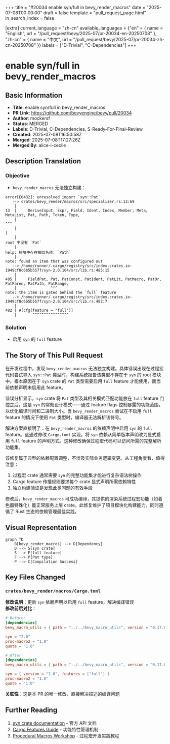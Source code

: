+++
title = "#20034 enable syn/full in bevy_render_macros"
date = "2025-07-08T00:00:00"
draft = false
template = "pull_request_page.html"
in_search_index = false

[extra]
current_language = "zh-cn"
available_languages = {"en" = { name = "English", url = "/pull_request/bevy/2025-07/pr-20034-en-20250708" }, "zh-cn" = { name = "中文", url = "/pull_request/bevy/2025-07/pr-20034-zh-cn-20250708" }}
labels = ["D-Trivial", "C-Dependencies"]
+++

# enable syn/full in bevy_render_macros

## Basic Information
- **Title**: enable syn/full in bevy_render_macros
- **PR Link**: https://github.com/bevyengine/bevy/pull/20034
- **Author**: mockersf
- **Status**: MERGED
- **Labels**: D-Trivial, C-Dependencies, S-Ready-For-Final-Review
- **Created**: 2025-07-08T16:50:58Z
- **Merged**: 2025-07-08T17:27:26Z
- **Merged By**: alice-i-cecile

## Description Translation
### Objective

- `bevy_render_macros` 无法独立构建：
```
error[E0432]: unresolved import `syn::Pat`
   --> crates/bevy_render/macros/src/specializer.rs:13:69
    |
13  |     DeriveInput, Expr, Field, Ident, Index, Member, Meta, MetaList, Pat, Path, Token, Type,
    |                                                                     ^^^
    |                                                                     |
    |                                                                     root 中没有 `Pat`
    |                                                                     help: 模块中存在相似名称: `Path`
    |
note: found an item that was configured out
   --> /home/runner/.cargo/registry/src/index.crates.io-1949cf8c6b5b557f/syn-2.0.104/src/lib.rs:485:15
    |
485 |     FieldPat, Pat, PatConst, PatIdent, PatLit, PatMacro, PatOr, PatParen, PatPath, PatRange,
    |               ^^^
note: the item is gated behind the `full` feature
   --> /home/runner/.cargo/registry/src/index.crates.io-1949cf8c6b5b557f/syn-2.0.104/src/lib.rs:482:7
    |
482 | #[cfg(feature = "full")]
    |       ^^^^^^^^^^^^^^^^
```

### Solution

- 启用 `syn` 的 `full` feature

## The Story of This Pull Request

在开发过程中，发现 `bevy_render_macros` 无法独立构建。具体错误出现在过程宏代码尝试导入 `syn::Pat` 类型时，构建系统报告该类型不存在于 `syn` 的 root 模块中。根本原因在于 `syn` crate 的 `Pat` 类型需要启用 `full` feature 才能使用，而当前依赖声明未启用此 feature。

错误分析显示，`syn` crate 将 `Pat` 类型及其相关模式匹配功能放在 `full` feature 门控之后。这是 `syn` 的常规设计模式——通过 feature flags 控制暴露的功能范围，以优化编译时间和二进制大小。当 `bevy_render_macros` 尝试在不启用 `full` feature 的情况下使用 `Pat` 类型时，编译器无法解析该符号。

解决方案直接明了：在 `bevy_render_macros` 的依赖声明中启用 `syn` 的 `full` feature。这通过修改 `Cargo.toml` 实现，将 `syn` 依赖从简单版本声明改为显式启用 `full` feature 的声明方式。这种修改确保过程宏代码可以访问所需的完整解析功能集。

该修复属于典型的依赖配置调整，不涉及实际业务逻辑变更。从工程角度看，值得注意：
1. 过程宏 crate 通常需要 `syn` 的完整功能集才能进行复杂语法树操作
2. Cargo feature 传播规则要求每个 crate 显式声明所需依赖特性
3. 独立构建验证是发现此类问题的有效手段

修改后，`bevy_render_macros` 可成功编译，其提供的渲染系统过程宏功能（如着色器特殊化）能正常服务上层 crate。此修复维护了项目模块化构建能力，同时遵循了 Rust 生态的依赖管理最佳实践。

## Visual Representation

```mermaid
graph TD
    B[bevy_render_macros] --> D[Dependency]
    D --> S[syn crate]
    S --> F[full feature]
    F --> P[Pat type]
    P --> C[Compilation Success]
```

## Key Files Changed

### `crates/bevy_render/macros/Cargo.toml`
**修改说明**：更新 `syn` 依赖声明以启用 `full` feature，解决编译错误  
**修改前后对比**：
```toml
# Before:
[dependencies]
bevy_macro_utils = { path = "../../bevy_macro_utils", version = "0.17.0-dev" }

syn = "2.0"
proc-macro2 = "1.0"
quote = "1.0"

# After:
[dependencies]
bevy_macro_utils = { path = "../../bevy_macro_utils", version = "0.17.0-dev" }

syn = { version = "2.0", features = ["full"] }
proc-macro2 = "1.0"
quote = "1.0"
```
**关联性**：这是本 PR 的唯一修改，直接解决描述的编译问题

## Further Reading
1. [syn crate documentation](https://docs.rs/syn/latest/syn/) - 官方 API 文档
2. [Cargo Features Guide](https://doc.rust-lang.org/cargo/reference/features.html) - 功能特性管理机制
3. [Procedural Macros Workshop](https://github.com/dtolnay/proc-macro-workshop) - 过程宏开发实践教程